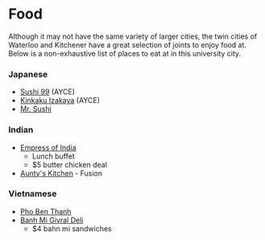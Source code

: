 # Food

Although it may not have the same variety of larger cities, the twin cities of Waterloo and Kitchener have a great selection of joints to enjoy food at. Below is a non-exhaustive list of places to eat at in this university city.

### Japanese
- [Sushi 99](https://goo.gl/maps/LS5VnGa67YJ2) (AYCE)
- [Kinkaku Izakaya](https://goo.gl/maps/BTsRVmiy5p92) (AYCE)
- [Mr. Sushi](https://goo.gl/maps/tQuj7g2Y6LB2)

### Indian
- [Empress of India](https://goo.gl/maps/vXJB1Ltrwdn)
  - Lunch buffet
  - $5 butter chicken deal
- [Aunty's Kitchen](https://goo.gl/maps/QunHKTZdQDr) - Fusion

### Vietnamese
- [Pho Ben Thanh](https://goo.gl/maps/qMiNKvzQkyt)
- [Banh Mi Givral Deli](https://goo.gl/maps/gQuB3JQRHzu)
  - $4 bahn mi sandwiches
